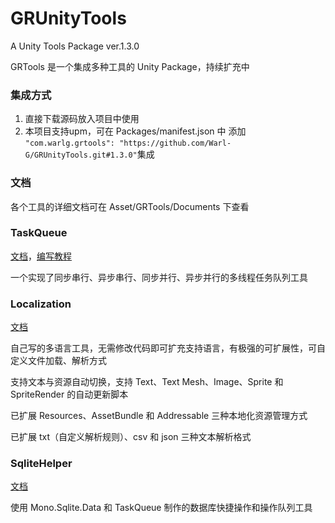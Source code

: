 # GRUnityTools
A Unity Tools Package ver.1.3.0

GRTools 是一个集成多种工具的 Unity Package，持续扩充中  

### 集成方式

1. 直接下载源码放入项目中使用
2. 本项目支持upm，可在 Packages/manifest.json 中 添加 `"com.warlg.grtools": "https://github.com/Warl-G/GRUnityTools.git#1.3.0"`集成

### 文档  

各个工具的详细文档可在 Asset/GRTools/Documents 下查看  

### TaskQueue   

[文档](Documents/TaskQueue.md)，[编写教程](https://warl.top/posts/unity-taskqueue/)   

一个实现了同步串行、异步串行、同步并行、异步并行的多线程任务队列工具  

### Localization

[文档](Documents/Localization.md)

自己写的多语言工具，无需修改代码即可扩充支持语言，有极强的可扩展性，可自定义文件加载、解析方式  

支持文本与资源自动切换，支持 Text、Text Mesh、Image、Sprite 和 SpriteRender 的自动更新脚本

已扩展 Resources、AssetBundle 和 Addressable 三种本地化资源管理方式

已扩展 txt（自定义解析规则）、csv 和 json 三种文本解析格式

### SqliteHelper  

[文档](Documents/SqliteHelper.md)

使用 Mono.Sqlite.Data 和 TaskQueue 制作的数据库快捷操作和操作队列工具